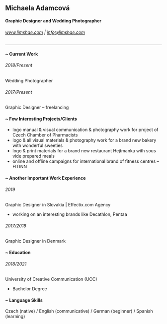 ## Michaela Adamcová
#### Graphic Designer and Wedding Photographer
###### www.limshae.com | info@limshae.com

----

#### ~ Current Work

###### 2018/Present
Wedding Photographer

###### 2017/Present
Graphic Designer – freelancing

#### ~ Few Interesting Projects/Clients
- logo manual & visual communication & photography work for project of Czech Chamber of Pharmacists
- logo & all visual materials & photography work for a brand new bakery with wonderful sweeties
- logo & print materials for a brand new restaurant Hejtmanka with sous vide prepared meals
- online and offline campaigns for international brand of fitness centres – FITINN

#### ~ Another Important Work Experience

###### 2019
Graphic Designer in Slovakia | Effectix.com Agency
- working on an interesting brands like Decathlon, Pentaa

###### 2017/2018
Graphic Designer in Denmark

#### ~ Education
###### 2018/2021
University of Creative Communication (UCC)
- Bachelor Degree

#### ~ Language Skills
Czech (native) / English (communicative) / German (beginner) / Spanish (learning)
